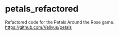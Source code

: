 # petals_refactored
Refactored code for the Petals Around the Rose game.
https://github.com/Vellyus/petals
